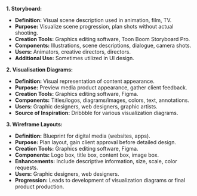 **1. Storyboard:**

- **Definition:** Visual scene description used in animation, film, TV.
- **Purpose:** Visualize scene progression, plan shots without actual shooting.
- **Creation Tools:** Graphics editing software, Toon Boom Storyboard Pro.
- **Components:** Illustrations, scene descriptions, dialogue, camera shots.
- **Users:** Animators, creative directors, directors.
- **Additional Use:** Sometimes utilized in UI design.

**2. Visualisation Diagrams:**

- **Definition:** Visual representation of content appearance.
- **Purpose:** Preview media product appearance, gather client feedback.
- **Creation Tools:** Graphics editing software, Figma.
- **Components:** Titles/logos, diagrams/images, colors, text, annotations.
- **Users:** Graphic designers, web designers, graphic artists.
- **Source of Inspiration:** Dribbble for various visualization diagrams.

**3. Wireframe Layouts:**

- **Definition:** Blueprint for digital media (websites, apps).
- **Purpose:** Plan layout, gain client approval before detailed design.
- **Creation Tools:** Graphics editing software, Figma.
- **Components:** Logo box, title box, content box, image box.
- **Enhancements:** Include descriptive information, size, scale, color requests.
- **Users:** Graphic designers, web designers.
- **Progression:** Leads to development of visualization diagrams or final product production.